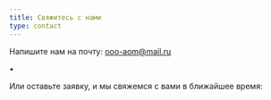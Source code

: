 ```yaml
---
title: Свяжитесь с нами
type: contact
---
```


Напишите нам на почту: [ooo-aom@mail.ru](mail-to:ooo-aom@mail.ru)

&#8226;

Или оставьте заявку, и мы свяжемся с вами в ближайшее время:
